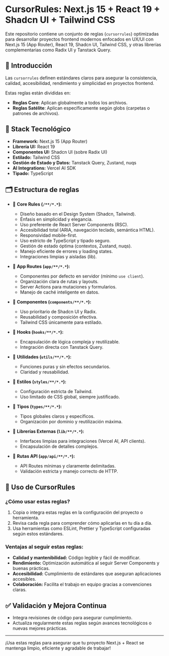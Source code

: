 # CursorRules: Next.js 15 + React 19 + Shadcn UI + Tailwind CSS

Este repositorio contiene un conjunto de reglas (`cursorrules`) optimizadas para desarrollar proyectos frontend modernos enfocados en UX/UI con Next.js 15 (App Router), React 19, Shadcn UI, Tailwind CSS, y otras librerías complementarias como Radix UI y Tanstack Query.

## 📖 Introducción

Las `cursorrules` definen estándares claros para asegurar la consistencia, calidad, accesibilidad, rendimiento y simplicidad en proyectos frontend.

Estas reglas están divididas en:

- **Reglas Core**: Aplican globalmente a todos los archivos.
- **Reglas Satélite**: Aplican específicamente según globs (carpetas o patrones de archivos).

## 🚀 Stack Tecnológico

- **Framework:** Next.js 15 (App Router)
- **Librería UI:** React 19
- **Componentes UI:** Shadcn UI (sobre Radix UI)
- **Estilado:** Tailwind CSS
- **Gestión de Estado y Datos:** Tanstack Query, Zustand, nuqs
- **AI Integrations:** Vercel AI SDK
- **Tipado:** TypeScript

## 🗂️ Estructura de reglas

- 📌 **Core Rules (`/**/*.*`):**
  - Diseño basado en el Design System (Shadcn, Tailwind).
  - Énfasis en simplicidad y elegancia.
  - Uso preferente de React Server Components (RSC).
  - Accesibilidad total (ARIA, navegación teclado, semántica HTML).
  - Responsividad mobile-first.
  - Uso estricto de TypeScript y tipado seguro.
  - Gestión de estado óptima (contextos, Zustand, nuqs).
  - Manejo eficiente de errores y loading states.
  - Integraciones limpias y aisladas (lib).

- 📌 **App Routes (`app/**/*.*`):**
  - Componentes por defecto en servidor (mínimo `use client`).
  - Organización clara de rutas y layouts.
  - Server Actions para mutaciones y formularios.
  - Manejo de caché inteligente en datos.

- 📌 **Componentes (`components/**/*.*`):**
  - Uso prioritario de Shadcn UI y Radix.
  - Reusabilidad y composición efectiva.
  - Tailwind CSS únicamente para estilado.

- 📌 **Hooks (`hooks/**/*.*`):**
  - Encapsulación de lógica compleja y reutilizable.
  - Integración directa con Tanstack Query.

- 📌 **Utilidades (`utils/**/*.*`):**
  - Funciones puras y sin efectos secundarios.
  - Claridad y reusabilidad.

- 📌 **Estilos (`styles/**/*.*`):**
  - Configuración estricta de Tailwind.
  - Uso limitado de CSS global, siempre justificado.

- 📌 **Tipos (`types/**/*.*`):**
  - Tipos globales claros y específicos.
  - Organización por dominio y reutilización máxima.

- 📌 **Librerías Externas (`lib/**/*.*`):**
  - Interfaces limpias para integraciones (Vercel AI, API clients).
  - Encapsulación de detalles complejos.

- 📌 **Rutas API (`app/api/**/*.*`):**
  - API Routes mínimas y claramente delimitadas.
  - Validación estricta y manejo correcto de HTTP.

## 📌 Uso de CursorRules

### ¿Cómo usar estas reglas?

1. Copia o integra estas reglas en la configuración del proyecto o herramienta.
2. Revisa cada regla para comprender cómo aplicarlas en tu día a día.
3. Usa herramientas como ESLint, Prettier y TypeScript configuradas según estos estándares.

### Ventajas al seguir estas reglas:

- **Calidad y mantenibilidad:** Código legible y fácil de modificar.
- **Rendimiento:** Optimización automática al seguir Server Components y buenas prácticas.
- **Accesibilidad:** Cumplimiento de estándares que aseguran aplicaciones accesibles.
- **Colaboración:** Facilita el trabajo en equipo gracias a convenciones claras.

## ✅ Validación y Mejora Continua

- Integra revisiones de código para asegurar cumplimiento.
- Actualiza regularmente estas reglas según avances tecnológicos o nuevas mejores prácticas.

---

¡Usa estas reglas para asegurar que tu proyecto Next.js + React se mantenga limpio, eficiente y agradable de trabajar!

